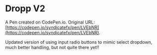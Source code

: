 # Dropp V2

A Pen created on CodePen.io. Original URL: [https://codepen.io/syndicatefx/pen/LVEbNR](https://codepen.io/syndicatefx/pen/LVEbNR).

Updated version of using input radio buttons to mimic select dropdown, much better handling, but not quite there yet!!